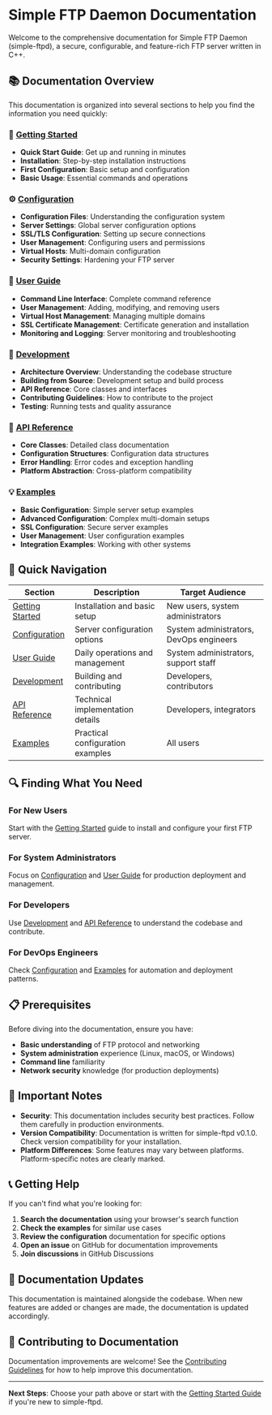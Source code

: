 # Simple FTP Daemon Documentation

Welcome to the comprehensive documentation for Simple FTP Daemon (simple-ftpd), a secure, configurable, and feature-rich FTP server written in C++.

## 📚 Documentation Overview

This documentation is organized into several sections to help you find the information you need quickly:

### 🚀 [Getting Started](getting-started/README.md)
- **Quick Start Guide**: Get up and running in minutes
- **Installation**: Step-by-step installation instructions
- **First Configuration**: Basic setup and configuration
- **Basic Usage**: Essential commands and operations

### ⚙️ [Configuration](configuration/README.md)
- **Configuration Files**: Understanding the configuration system
- **Server Settings**: Global server configuration options
- **SSL/TLS Configuration**: Setting up secure connections
- **User Management**: Configuring users and permissions
- **Virtual Hosts**: Multi-domain configuration
- **Security Settings**: Hardening your FTP server

### 👥 [User Guide](user-guide/README.md)
- **Command Line Interface**: Complete command reference
- **User Management**: Adding, modifying, and removing users
- **Virtual Host Management**: Managing multiple domains
- **SSL Certificate Management**: Certificate generation and installation
- **Monitoring and Logging**: Server monitoring and troubleshooting

### 🔧 [Development](development/README.md)
- **Architecture Overview**: Understanding the codebase structure
- **Building from Source**: Development setup and build process
- **API Reference**: Core classes and interfaces
- **Contributing Guidelines**: How to contribute to the project
- **Testing**: Running tests and quality assurance

### 📖 [API Reference](api/README.md)
- **Core Classes**: Detailed class documentation
- **Configuration Structures**: Configuration data structures
- **Error Handling**: Error codes and exception handling
- **Platform Abstraction**: Cross-platform compatibility

### 💡 [Examples](examples/README.md)
- **Basic Configuration**: Simple server setup examples
- **Advanced Configuration**: Complex multi-domain setups
- **SSL Configuration**: Secure server examples
- **User Management**: User configuration examples
- **Integration Examples**: Working with other systems

## 🎯 Quick Navigation

| Section | Description | Target Audience |
|---------|-------------|-----------------|
| [Getting Started](getting-started/README.md) | Installation and basic setup | New users, system administrators |
| [Configuration](configuration/README.md) | Server configuration options | System administrators, DevOps engineers |
| [User Guide](user-guide/README.md) | Daily operations and management | System administrators, support staff |
| [Development](development/README.md) | Building and contributing | Developers, contributors |
| [API Reference](api/README.md) | Technical implementation details | Developers, integrators |
| [Examples](examples/README.md) | Practical configuration examples | All users |

## 🔍 Finding What You Need

### For New Users
Start with the [Getting Started](getting-started/README.md) guide to install and configure your first FTP server.

### For System Administrators
Focus on [Configuration](configuration/README.md) and [User Guide](user-guide/README.md) for production deployment and management.

### For Developers
Use [Development](development/README.md) and [API Reference](api/README.md) to understand the codebase and contribute.

### For DevOps Engineers
Check [Configuration](configuration/README.md) and [Examples](examples/README.md) for automation and deployment patterns.

## 📋 Prerequisites

Before diving into the documentation, ensure you have:

- **Basic understanding** of FTP protocol and networking
- **System administration** experience (Linux, macOS, or Windows)
- **Command line** familiarity
- **Network security** knowledge (for production deployments)

## 🚨 Important Notes

- **Security**: This documentation includes security best practices. Follow them carefully in production environments.
- **Version Compatibility**: Documentation is written for simple-ftpd v0.1.0. Check version compatibility for your installation.
- **Platform Differences**: Some features may vary between platforms. Platform-specific notes are clearly marked.

## 📞 Getting Help

If you can't find what you're looking for:

1. **Search the documentation** using your browser's search function
2. **Check the examples** for similar use cases
3. **Review the configuration** documentation for specific options
4. **Open an issue** on GitHub for documentation improvements
5. **Join discussions** in GitHub Discussions

## 🔄 Documentation Updates

This documentation is maintained alongside the codebase. When new features are added or changes are made, the documentation is updated accordingly.

## 📝 Contributing to Documentation

Documentation improvements are welcome! See the [Contributing Guidelines](development/CONTRIBUTING.md) for how to help improve this documentation.

---

**Next Steps**: Choose your path above or start with the [Getting Started Guide](getting-started/README.md) if you're new to simple-ftpd.

